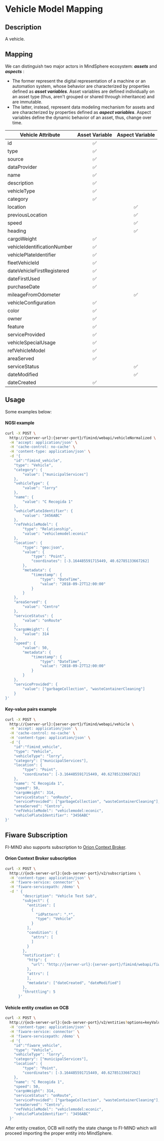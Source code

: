 # Vehicle Model Mapping

## Description

A vehicle.

## Mapping

We can distinguish two major actors in MindSphere ecosystem: _**assets**_ and _**aspects**_ :
* The former represent the digital representation of a machine or an automation system, whose behavior are characterized by properties defined as _**asset variables**_. Asset variables are defined individually on an asset type (thus, aren't grouped or shared through inheritance) and are immutable.
* The latter, instead, represent data modeling mechanism for assets and are characterized by properties defined as _**aspect variables**_. Aspect variables define the dynamic behavior of an asset, thus, change over time.

|  **Vehicle Attribute**  |  **Asset Variable**  |  **Aspect Variable**  |
|-----------------------------|:--------------------------:|:--------------------------:|
|  id  |  :white_check_mark:  |    |
|  type  |  :white_check_mark:  |    |
|  source  |  :white_check_mark:  |    |
|  dataProvider  |  :white_check_mark:  |    |
|  name  |  :white_check_mark:  |    |
|  description  |  :white_check_mark:  |    |
|  vehicleType  |  :white_check_mark:  |    |
|  category  |  :white_check_mark:  |    |
|  location  |    |  :white_check_mark:  |
|  previousLocation  |    |  :white_check_mark:  |
|  speed  |    |  :white_check_mark:  |
|  heading  |    |  :white_check_mark:  |
|  cargoWeight  |  :white_check_mark:  |    |
|  vehicleIdentificationNumber  |  :white_check_mark:  |    |
|  vehiclePlateIdentifier  |  :white_check_mark:  |    |
|  fleetVehicleId  |  :white_check_mark:  |    |
|  dateVehicleFirstRegistered  |  :white_check_mark:  |    |
|  dateFirstUsed  |  :white_check_mark:  |    |
|  purchaseDate  |  :white_check_mark:  |    |
|  mileageFromOdometer  |    |  :white_check_mark:  |
|  vehicleConfiguration  |  :white_check_mark:  |    |
|  color  |  :white_check_mark:  |    |
|  owner  |  :white_check_mark:  |    |
|  feature  |  :white_check_mark:  |    |
|  serviceProvided  |  :white_check_mark:  |    |
|  vehicleSpecialUsage  |  :white_check_mark:  |    |
|  refVehicleModel  |  :white_check_mark:  |    |
|  areaServed  |  :white_check_mark:  |    |
|  serviceStatus  |    |  :white_check_mark:  |
|  dateModified  |    |  :white_check_mark:  |
|  dateCreated  |  :white_check_mark:  |    |

## Usage

Some examples below:

#### NGSI example

```sh
curl -X POST \
  http://{server-url}:{server-port}/fimind/webapi/vehicleNormalized \
  -H 'accept: application/json' \
  -H 'cache-control: no-cache' \
  -H 'content-type: application/json' \
  -d '{
	"id":"fimind_vehicle",
    "type": "Vehicle",
    "category": {
        "value": ["municipalServices"]
    },
    "vehicleType": {
        "value": "lorry"
    },
    "name": {
        "value": "C Recogida 1"
    },
    "vehiclePlateIdentifier": {
        "value": "3456ABC"
    },
    "refVehicleModel": {
        "type": "Relationship",
        "value": "vehiclemodel:econic"
    },
    "location": {
        "type": "geo:json",
        "value": {
            "type": "Point",
            "coordinates": [-3.164485591715449, 40.62785133667262]
        },
        "metadata": {
            "timestamp": {
                "type": "DateTime",
                "value": "2018-09-27T12:00:00"
            }
        }
    },
    "areaServed": {
        "value": "Centro"
    },
    "serviceStatus": {
        "value": "onRoute"
    },
    "cargoWeight": {
        "value": 314
    },
    "speed": {
        "value": 50,
        "metadata": {
            "timestamp": {
                "type": "DateTime",
                "value": "2018-09-27T12:00:00"
            }
        }
    },
    "serviceProvided": {
        "value": ["garbageCollection", "wasteContainerCleaning"]
    }
}'
```
#### Key-value pairs example

```sh
curl -X POST \
  http://{server-url}:{server-port}/fimind/webapi/vehicle \
  -H 'accept: application/json' \
  -H 'cache-control: no-cache' \
  -H 'content-type: application/json' \
  -d '{
	"id":"fimind_vehicle",
    "type": "Vehicle",
    "vehicleType": "lorry",
    "category": ["municipalServices"],
    "location": {
        "type": "Point",
        "coordinates": [-3.164485591715449, 40.62785133667262]
    },
    "name": "C Recogida 1",
    "speed": 50,
    "cargoWeight": 314,
    "serviceStatus": "onRoute",
    "serviceProvided": ["garbageCollection", "wasteContainerCleaning"],
    "areaServed": "Centro",
    "refVehicleModel": "vehiclemodel:econic",
    "vehiclePlateIdentifier": "3456ABC"
}'
```

## Fiware Subscription

FI-MIND also supports subscription to [Orion Context Broker](https://fiware-orion.readthedocs.io/en/master/).

#### Orion Context Broker subscription

```sh
curl -X POST \
  http://{ocb-server-url}:{ocb-server-port}/v2/subscriptions \
  -H 'content-type: application/json' \
  -H 'fiware-service: connector' \
  -H 'fiware-servicepath: /demo' \
  -d ' {
        "description": "Vehicle Test Sub",
        "subject": {
          "entities": [
            {
              "idPattern": ".*",
              "type": "Vehicle"
            }
          ],
          "condition": {
            "attrs": [
            ]
          }
        },
        "notification": {
          "http": {
            "url": "http://{server-url}:{server-port}/fimind/webapi/fiware-notification"
          },
          "attrs": [
          ],
          "metadata": ["dateCreated", "dateModified"]
        },
        "throttling": 5
      }'
```

#### Vehicle entity creation on OCB

```sh
curl -X POST \
  http://{ocb-server-url}:{ocb-server-port}/v2/entities?options=keyValues \
  -H 'content-type: application/json' \
  -H 'fiware-service: connector' \
  -H 'fiware-servicepath: /demo' \
  -d '{
    "id":"fiware_vehicle",
    "type": "Vehicle",
    "vehicleType": "lorry",
    "category": ["municipalServices"],
    "location": {
        "type": "Point",
        "coordinates": [-3.164485591715449, 40.62785133667262]
    },
    "name": "C Recogida 1",
    "speed": 50,
    "cargoWeight": 314,
    "serviceStatus": "onRoute",
    "serviceProvided": ["garbageCollection", "wasteContainerCleaning"],
    "areaServed": "Centro",
    "refVehicleModel": "vehiclemodel:econic",
    "vehiclePlateIdentifier": "3456ABC"
  }'
```

After entity creation, OCB will notify the state change to FI-MIND which will proceed importing the proper entity into MindSphere.
